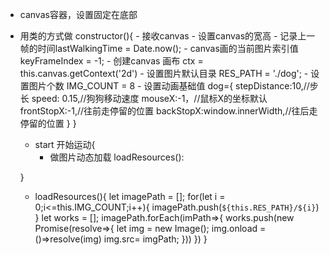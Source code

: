 - canvas容器，设置固定在底部
- 用类的方式做
    constructor(){
        - 接收canvas
        - 设置canvas的宽高
        - 记录上一帧的时间lastWalkingTime = Date.now();
        - canvas画的当前图片索引值 keyFrameIndex = -1;
        - 创建canvas 画布 ctx = this.canvas.getContext('2d')
        - 设置图片默认目录 RES_PATH = './dog';
        - 设置图片个数 IMG_COUNT = 8
        - 设置动画基础值 dog={
            stepDistance:10,//步长
            speed: 0.15,//狗狗移动速度
            mouseX:-1，//鼠标X的坐标默认
            frontStopX:-1,//往前走停留的位置
            backStopX:window.innerWidth,//往后走停留的位置
        }
    }
    - start 开始运动{
        - 做图片动态加载 loadResources():

    }
    - loadResources(){
        let imagePath = [];
        for(let i = 0;i<=this.IMG_COUNT;i++){
            imagePath.push(`${this.RES_PATH}/${i}`)
        }
        let works = [];
        imagePath.forEach(imPath=>{
            works.push(new Promise(resolve=>{
                let img = new Image();
                img.onload = ()=>resolve(img)
                img.src= imgPath;
            }))
        })
    }